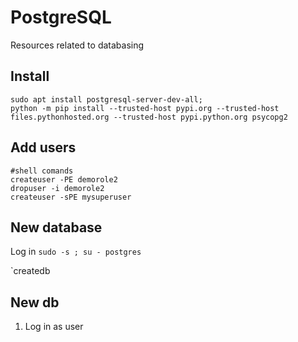 # PostgreSQL
Resources related to databasing

## Install
```
sudo apt install postgresql-server-dev-all;
python -m pip install --trusted-host pypi.org --trusted-host files.pythonhosted.org --trusted-host pypi.python.org psycopg2
```

## Add users 
```
#shell comands 
createuser -PE demorole2
dropuser -i demorole2
createuser -sPE mysuperuser
```
## New database
Log in 
`sudo -s ; su - postgres`

`createdb <name>




## New db
1. Log in as user
